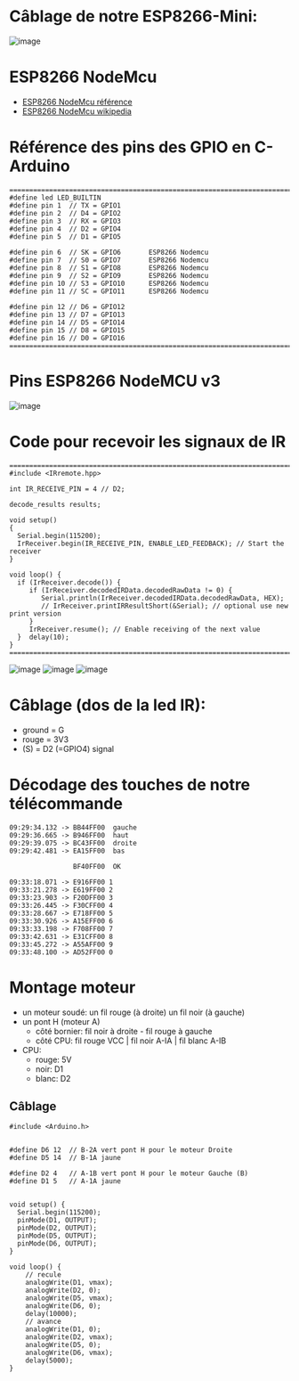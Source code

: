 

# Câblage de notre ESP8266-Mini:

![image](image.png)

# ESP8266 NodeMcu

* [ESP8266 NodeMcu référence](https://www.nodemcu.com/index_en.html#fr_54745c8bd775ef4b99000011)
* [ESP8266 NodeMcu wikipedia](https://en.wikipedia.org/wiki/NodeMCU)

# Référence des pins des GPIO en C-Arduino

````
==========================================================================================
#define led LED_BUILTIN
#define pin 1  // TX = GPIO1
#define pin 2  // D4 = GPIO2
#define pin 3  // RX = GPIO3
#define pin 4  // D2 = GPIO4
#define pin 5  // D1 = GPIO5

#define pin 6  // SK = GPIO6       ESP8266 Nodemcu
#define pin 7  // S0 = GPIO7       ESP8266 Nodemcu
#define pin 8  // S1 = GPIO8       ESP8266 Nodemcu
#define pin 9  // S2 = GPIO9       ESP8266 Nodemcu
#define pin 10 // S3 = GPIO10      ESP8266 Nodemcu
#define pin 11 // SC = GPIO11      ESP8266 Nodemcu

#define pin 12 // D6 = GPIO12
#define pin 13 // D7 = GPIO13
#define pin 14 // D5 = GPIO14
#define pin 15 // D8 = GPIO15
#define pin 16 // D0 = GPIO16
==========================================================================================
````

# Pins ESP8266 NodeMCU v3

![image](nodemcu-v3-pinout.png)


# Code pour recevoir les signaux de IR

````
==========================================================================================
#include <IRremote.hpp>

int IR_RECEIVE_PIN = 4 // D2;

decode_results results;

void setup()
{
  Serial.begin(115200);
  IrReceiver.begin(IR_RECEIVE_PIN, ENABLE_LED_FEEDBACK); // Start the receiver
}

void loop() {
  if (IrReceiver.decode()) {
     if (IrReceiver.decodedIRData.decodedRawData != 0) {
        Serial.println(IrReceiver.decodedIRData.decodedRawData, HEX);
        // IrReceiver.printIRResultShort(&Serial); // optional use new print version
     }
     IrReceiver.resume(); // Enable receiving of the next value
  }  delay(10);
}
==========================================================================================
````




![image](IMG_20230426_091232_2.jpg)
![image](IMG_20230426_091241.jpg)
![image](IMG_20230426_091232.jpg)

# Câblage (dos de la led IR):

+ ground = G
+ rouge = 3V3
+ (S) = D2 (=GPIO4) signal

# Décodage des touches de notre télécommande


````
09:29:34.132 -> BB44FF00  gauche
09:29:36.665 -> B946FF00  haut
09:29:39.075 -> BC43FF00  droite
09:29:42.481 -> EA15FF00  bas

                BF40FF00  OK

09:33:18.071 -> E916FF00 1
09:33:21.278 -> E619FF00 2
09:33:23.903 -> F20DFF00 3
09:33:26.445 -> F30CFF00 4
09:33:28.667 -> E718FF00 5
09:33:30.926 -> A15EFF00 6
09:33:33.198 -> F708FF00 7
09:33:42.631 -> E31CFF00 8
09:33:45.272 -> A55AFF00 9
09:33:48.100 -> AD52FF00 0
````



# Montage moteur

+ un moteur soudé: un fil rouge (à droite) un fil noir (à gauche) 
+ un pont H (moteur A) 
  + côté bornier: fil noir à droite - fil rouge à gauche
  + côté CPU: fil rouge VCC | fil noir A-IA | fil blanc A-IB
+ CPU: 
  + rouge: 5V
  + noir: D1
  + blanc: D2
  


## Câblage

````
#include <Arduino.h>


#define D6 12  // B-2A vert pont H pour le moteur Droite
#define D5 14  // B-1A jaune

#define D2 4   // A-1B vert pont H pour le moteur Gauche (B)
#define D1 5   // A-1A jaune


void setup() {
  Serial.begin(115200);
  pinMode(D1, OUTPUT);
  pinMode(D2, OUTPUT);
  pinMode(D5, OUTPUT);
  pinMode(D6, OUTPUT);
}

void loop() {
    // recule  
    analogWrite(D1, vmax);
    analogWrite(D2, 0);
    analogWrite(D5, vmax);
    analogWrite(D6, 0);
    delay(10000);
    // avance
    analogWrite(D1, 0);
    analogWrite(D2, vmax);
    analogWrite(D5, 0);
    analogWrite(D6, vmax);
    delay(5000);
}

````